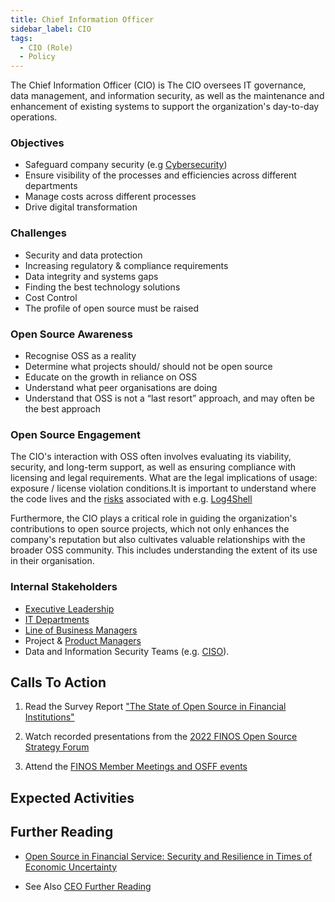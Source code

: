 ```yaml
---
title: Chief Information Officer
sidebar_label: CIO
tags: 
  - CIO (Role)
  - Policy
---
```


<BoxOut title="Chief Information Officer" image="/img/bok/roles/cio.png">

The Chief Information Officer (CIO) is The CIO oversees IT governance, data management, and information security, as well as the maintenance and enhancement of existing systems to support the organization's day-to-day operations.

### Objectives

 - Safeguard company security (e.g [Cybersecurity](../Activities/Level-2/Supply-Chain-Security))
 - Ensure visibility of the processes and efficiencies across different departments
 - Manage costs across different processes
 - Drive digital transformation
 
### Challenges

 - Security and data protection                        
 - Increasing regulatory & compliance requirements 
 - Data integrity and systems gaps
 - Finding the best technology solutions
 - Cost Control
 - The profile of open source must be raised

### Open Source Awareness

- Recognise OSS as a reality
- Determine what projects should/ should not be open source
- Educate on the growth in reliance on OSS
- Understand what peer organisations are doing
- Understand that OSS is not a “last resort” approach, and may often be the best approach


### Open Source Engagement

The CIO's interaction with OSS often involves evaluating its viability, security, and long-term support, as well as ensuring compliance with licensing and legal requirements. What are the legal implications of usage: exposure / license violation conditions.It is important to understand where the code lives and the [risks](https://osr.finos.org/docs/bok/Risks/Introduction) associated with e.g. [Log4Shell](https://en.wikipedia.org/wiki/Log4Shell)
 
Furthermore, the CIO plays a critical role in guiding the organization's contributions to open source projects, which not only enhances the company's reputation but also cultivates valuable relationships with the broader OSS community. This includes understanding the extent of its use in their organisation.

### Internal Stakeholders

 - [Executive Leadership](CEO)
 - [IT Departments](Developer)
 - [Line of Business Managers](Line-Of-Business)
 - Project & [Product Managers](Product-Manager)
 - Data and Information Security Teams (e.g. [CISO](CISO)).

</BoxOut>

## Calls To Action

1. Read the Survey Report ["The State of Open Source in Financial Institutions"](https://www.finos.org/state-of-open-source-in-financial-services-2022)

2. Watch recorded presentations from the [2022 FINOS Open Source Strategy Forum](https://resources.finos.org/znglist/osff-new-york-2022/?c=cG9zdDo5OTA5MTk=)

3. Attend the [FINOS Member Meetings and OSFF events](https://www.finos.org/hosted-events)

## Expected Activities

<BokTagList tag="CIO (Role)" filter="Activities" />

## Further Reading

- [Open Source in Financial Service: Security and Resilience in Times of Economic Uncertainty](https://www.finos.org/blog/osinfsi-security-and-resilience-in-times-of-economic-uncertainty)

- See Also [CEO Further Reading](CEO#further-reading)
